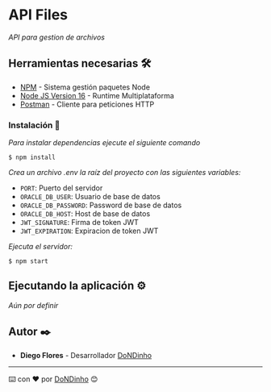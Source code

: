 # API Files

_API para gestion de archivos_

## Herramientas necesarias 🛠️

- [NPM](https://www.npmjs.com/) - Sistema gestión paquetes Node
- [Node JS Version 16](https://nodejs.org/en/) - Runtime Multiplataforma
- [Postman](https://www.postman.com/) - Cliente para peticiones HTTP

### Instalación 🔧

_Para instalar dependencias ejecute el siguiente comando_

```
$ npm install
```

_Crea un archivo .env la raíz del proyecto con las siguientes variables:_

- `PORT`: Puerto del servidor
- `ORACLE_DB_USER`: Usuario de base de datos
- `ORACLE_DB_PASSWORD`: Password de base de datos
- `ORACLE_DB_HOST`: Host de base de datos
- `JWT_SIGNATURE`: Firma de token JWT
- `JWT_EXPIRATION`: Expiracion de token JWT

_Ejecuta el servidor:_

```
$ npm start
```

## Ejecutando la aplicación ⚙️

_Aún por definir_

## Autor ✒️

- **Diego Flores** - Desarrollador [DoNDinho](https://github.com/DoNDinho)

---

⌨️ con ❤️ por [DoNDinho](https://github.com/DoNDinho) 😊
